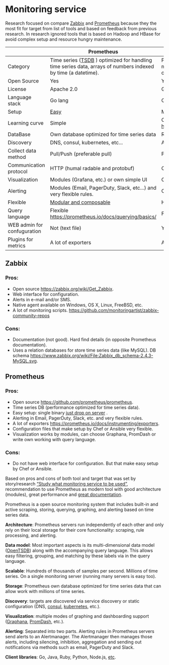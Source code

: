 # Monitoring service

Research focused on compare [Zabbix](http://www.zabbix.com/) and [Prometheus](https://prometheus.io/) because they the most fit for target from list of tools and based on feedback from previous research. In research ignored tools that is based on Hadoop and HBase for avoid complex setup and resource hungry maintenance. 

|                             | Prometheus                                                                                                                      |     Zabbix                                                                                                                       | 
|-----------------------------|---------------------------------------------------------------------------------------------------------------------------------|----------------------------------------------------------------------------------------------------------------------------| 
| Category                    | Time series ([TSDB](https://en.wikipedia.org/wiki/Time_series_database) ) optimized for handling time series data, arrays of numbers indexed by time (a datetime).                     | Functional database model, or the functional model for short, is different from but complementary to, the relational model.| 
| Open Source                 | Yes                                                                                                                             | Yes                                                                                                                        | 
| License                     | Apache 2.0                                                                                                                      | GPL v2                                                                                                                     | 
| Language stack              | Go lang                                                                                                                         | C and WebUI based on PHP                                                                                                   | 
| Setup                       | [Easy](https://prometheus.io/docs/introduction/install/)                                                                                                                         | Many ways [depends on platform](https://www.zabbix.com/documentation/2.2/manual/installation/getting_zabbix)               | 
| Learning curve              | Simple                                                                                                                          | Complex, even have certification  http://www.zabbix.com/training_professional.php                                          | 
| DataBase                    | Own database optimized for time series data                                                                                     | RDBMS (MySQL, PostgreSQL, Oracle, sqlite)                                                                                  | 
| Discovery                   | DNS, consul, kubernetes, etc...                                                                                                 | Agents on nodes, snmp, etc.                                                                                                | 
| Collect data method         | Pull/Push (preferable pull)                                                                                                     | Pull/Push (preferable pull)                                                                                                | 
| Communication protocol      | HTTP (humal radable and protobuf)                                                                                               | Own tcp-based                                                                                                              | 
| Visualization               | Modules (Grafana, etc.) or own simple UI                                                                                        | Own UI                                                                                                                     | 
| Alerting                    | Modules (Email, PagerDuty, Slack, etc...) and very flexible rules.                                                              | Own plugin                                                                                                                 | 
| Flexible                    | [Modular and composable](https://prometheus.io/docs/introduction/overview/#components)                                                                                           | Have plugins                                                                                                               | 
| Query language              | Flexible https://prometheus.io/docs/querying/basics/                                                                            | Flexible (SQL)                                                                                                             | 
| WEB admin for confuguration | Not (text file)                                                                                                                 | Yes                                                                                                                        | 
| Plugins for metrics         | A lot of exporters                                                                                                              | A lot of monitoring scripts                                                                                                | 


## Zabbix

### Pros:

* Open source https://zabbix.org/wiki/Get_Zabbix.
* Web interface for configuration.
* Alerts in e-mail and/or SMS.
* Native agent available on Windows, OS X, Linux, FreeBSD, etc.
* A lot of monitoring scripts. https://github.com/monitoringartist/zabbix-community-repos 

### Cons:

* Documentation (not good). Hard find details (in opposite Prometheus documentation).
* Uses a relation databases for store time series data (like MySQL). DB schema https://www.zabbix.org/wiki/File:Zabbix_db_schema-2.4.3-MySQL.svg.

## Prometheus

### Pros:

* Open source https://github.com/prometheus/prometheus.
* Time series DB (performance optimized for time series data).
* Easy setup: single binary [just drop on server](https://prometheus.io/docs/introduction/getting_started/#downloading-and-running-prometheus) .
* Alerting in Email, PagerDuty, Slack, etc. and very flexible rules.
* A lot of exporters https://prometheus.io/docs/instrumenting/exporters. 
* Configuration files that make setup by Chef or Ansible very flexible.
* Visualization works by modules, can choose Graphana, PromDash or write own working with query language. 

### Cons:

* Do not have web interface for configuration. But that make easy setup by Chef or Ansible.



Based on pros and cons of both tool and target that was set by story/research [“Study what monitoring service to be used”](https://github.com/apinf/api-umbrella-dashboard/issues/966), recommendation to use Prometheus as modern tool with good architecture (modules), great performance and [great documentation](https://prometheus.io/docs/introduction/overview/).

Prometheus is a open source monitoring system that includes built-in and active scraping, storing, querying, graphing, and alerting based on time series data. 

**Architecture**: Prometheus servers run independently of each other and only rely on their local storage for their core functionality: scraping, rule processing, and alerting.

**Data model**: Most important aspects is its multi-dimensional data model ([OpenTSDB](http://opentsdb.net/)) along with the accompanying query language. This allows easy filtering, grouping, and matching by these labels via in the query language.

**Scalable**: Hundreds of thousands of samples per second. Millions of time series. On a single monitoring server (running many servers is easy too).

**Storage**: Prometheus own database optimized for time series data that can allow work with millions of time series.

**Discovery**: targets are discovered via service discovery or static configuration (DNS, [consul](https://www.consul.io/), [kubernetes](http://kubernetes.io/), etc.).

**Visualization**: multiple modes of graphing and dashboarding support ([Graphana](http://grafana.org/), [PromDash](https://github.com/prometheus/promdash), etc.).

**Alerting**: Separated into two parts. Alerting rules in Prometheus servers send alerts to an Alertmanager. The Alertmanager then manages those alerts, including silencing, inhibition, aggregation and sending out notifications via methods such as email, PagerDuty and Slack.

**Client libraries**: Go, Java, Ruby, Python, Node.js, [etc](https://prometheus.io/docs/instrumenting/clientlibs/).
